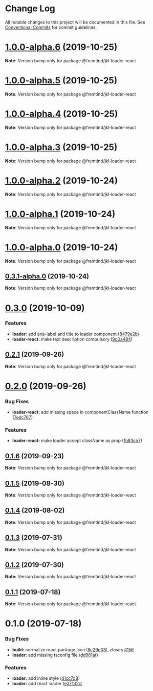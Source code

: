 # Change Log

All notable changes to this project will be documented in this file.
See [Conventional Commits](https://conventionalcommits.org) for commit guidelines.

# [1.0.0-alpha.6](https://github.com/fremtind/jokul/compare/@fremtind/jkl-loader-react@1.0.0-alpha.5...@fremtind/jkl-loader-react@1.0.0-alpha.6) (2019-10-25)

**Note:** Version bump only for package @fremtind/jkl-loader-react





# [1.0.0-alpha.5](https://github.com/fremtind/jokul/compare/@fremtind/jkl-loader-react@1.0.0-alpha.4...@fremtind/jkl-loader-react@1.0.0-alpha.5) (2019-10-25)

**Note:** Version bump only for package @fremtind/jkl-loader-react





# [1.0.0-alpha.4](https://github.com/fremtind/jokul/compare/@fremtind/jkl-loader-react@1.0.0-alpha.3...@fremtind/jkl-loader-react@1.0.0-alpha.4) (2019-10-25)

**Note:** Version bump only for package @fremtind/jkl-loader-react





# [1.0.0-alpha.3](https://github.com/fremtind/jokul/compare/@fremtind/jkl-loader-react@1.0.0-alpha.2...@fremtind/jkl-loader-react@1.0.0-alpha.3) (2019-10-25)

**Note:** Version bump only for package @fremtind/jkl-loader-react





# [1.0.0-alpha.2](https://github.com/fremtind/jokul/compare/@fremtind/jkl-loader-react@1.0.0-alpha.1...@fremtind/jkl-loader-react@1.0.0-alpha.2) (2019-10-24)

**Note:** Version bump only for package @fremtind/jkl-loader-react





# [1.0.0-alpha.1](https://github.com/fremtind/jokul/compare/@fremtind/jkl-loader-react@1.0.0-alpha.0...@fremtind/jkl-loader-react@1.0.0-alpha.1) (2019-10-24)

**Note:** Version bump only for package @fremtind/jkl-loader-react





# [1.0.0-alpha.0](https://github.com/fremtind/jokul/compare/@fremtind/jkl-loader-react@0.3.1-alpha.0...@fremtind/jkl-loader-react@1.0.0-alpha.0) (2019-10-24)

**Note:** Version bump only for package @fremtind/jkl-loader-react





## [0.3.1-alpha.0](https://github.com/fremtind/jokul/compare/@fremtind/jkl-loader-react@0.3.0...@fremtind/jkl-loader-react@0.3.1-alpha.0) (2019-10-24)

**Note:** Version bump only for package @fremtind/jkl-loader-react





# [0.3.0](https://github.com/fremtind/jokul/compare/@fremtind/jkl-loader-react@0.2.1...@fremtind/jkl-loader-react@0.3.0) (2019-10-09)


### Features

* **loader:** add aria-label and title to loader component ([8479e2b](https://github.com/fremtind/jokul/commit/8479e2b))
* **loader-react:** make text description compulsory ([9d0a484](https://github.com/fremtind/jokul/commit/9d0a484))





## [0.2.1](https://github.com/fremtind/jokul/compare/@fremtind/jkl-loader-react@0.2.0...@fremtind/jkl-loader-react@0.2.1) (2019-09-26)

**Note:** Version bump only for package @fremtind/jkl-loader-react





# [0.2.0](https://github.com/fremtind/jokul/compare/@fremtind/jkl-loader-react@0.1.6...@fremtind/jkl-loader-react@0.2.0) (2019-09-26)


### Bug Fixes

* **loader-react:** add missing space in componentClassName function ([7edc767](https://github.com/fremtind/jokul/commit/7edc767))


### Features

* **loader-react:** make loader accept className as prop ([1b83cb7](https://github.com/fremtind/jokul/commit/1b83cb7))





## [0.1.6](https://github.com/fremtind/jokul/compare/@fremtind/jkl-loader-react@0.1.5...@fremtind/jkl-loader-react@0.1.6) (2019-09-23)

**Note:** Version bump only for package @fremtind/jkl-loader-react





## [0.1.5](https://github.com/fremtind/jokul/compare/@fremtind/jkl-loader-react@0.1.4...@fremtind/jkl-loader-react@0.1.5) (2019-08-30)

**Note:** Version bump only for package @fremtind/jkl-loader-react





## [0.1.4](https://github.com/fremtind/jokul/compare/@fremtind/jkl-loader-react@0.1.3...@fremtind/jkl-loader-react@0.1.4) (2019-08-02)

**Note:** Version bump only for package @fremtind/jkl-loader-react





## [0.1.3](https://github.com/fremtind/jokul/compare/@fremtind/jkl-loader-react@0.1.2...@fremtind/jkl-loader-react@0.1.3) (2019-07-31)

**Note:** Version bump only for package @fremtind/jkl-loader-react





## [0.1.2](https://github.com/fremtind/jokul/compare/@fremtind/jkl-loader-react@0.1.1...@fremtind/jkl-loader-react@0.1.2) (2019-07-30)

**Note:** Version bump only for package @fremtind/jkl-loader-react





## [0.1.1](https://github.com/fremtind/jokul/compare/@fremtind/jkl-loader-react@0.1.0...@fremtind/jkl-loader-react@0.1.1) (2019-07-18)

**Note:** Version bump only for package @fremtind/jkl-loader-react





# 0.1.0 (2019-07-18)


### Bug Fixes

* **build:** normalize react package.json ([6c29e08](https://github.com/fremtind/jokul/commit/6c29e08)), closes [#156](https://github.com/fremtind/jokul/issues/156)
* **loader:** add missing tsconfig file ([dd981af](https://github.com/fremtind/jokul/commit/dd981af))


### Features

* **loader:** add inline style ([d1cc7d8](https://github.com/fremtind/jokul/commit/d1cc7d8))
* **loader:** add react loader ([e27132c](https://github.com/fremtind/jokul/commit/e27132c))
